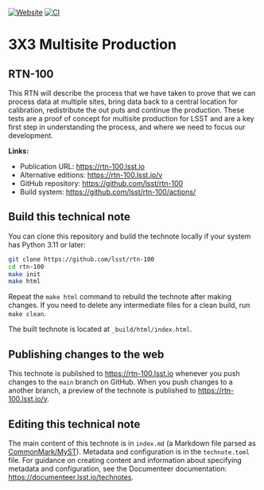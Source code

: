[![Website](https://img.shields.io/badge/rtn--100-lsst.io-brightgreen.svg)](https://rtn-100.lsst.io)
[![CI](https://github.com/lsst/rtn-100/actions/workflows/ci.yaml/badge.svg)](https://github.com/lsst/rtn-100/actions/workflows/ci.yaml)

# 3X3 Multisite Production

## RTN-100

This RTN will describe the process that we have taken to prove that we can process data at multiple sites, bring data back to a central location for calibration, redistribute the out puts and continue the production.  These tests are a proof of concept for multisite production for LSST and are a key first step in understanding the process, and where we need to focus our development.

**Links:**

- Publication URL: https://rtn-100.lsst.io
- Alternative editions: https://rtn-100.lsst.io/v
- GitHub repository: https://github.com/lsst/rtn-100
- Build system: https://github.com/lsst/rtn-100/actions/


## Build this technical note

You can clone this repository and build the technote locally if your system has Python 3.11 or later:

```sh
git clone https://github.com/lsst/rtn-100
cd rtn-100
make init
make html
```

Repeat the `make html` command to rebuild the technote after making changes.
If you need to delete any intermediate files for a clean build, run `make clean`.

The built technote is located at `_build/html/index.html`.

## Publishing changes to the web

This technote is published to https://rtn-100.lsst.io whenever you push changes to the `main` branch on GitHub.
When you push changes to a another branch, a preview of the technote is published to https://rtn-100.lsst.io/v.

## Editing this technical note

The main content of this technote is in `index.md` (a Markdown file parsed as [CommonMark/MyST](https://myst-parser.readthedocs.io/en/latest/index.html)).
Metadata and configuration is in the `technote.toml` file.
For guidance on creating content and information about specifying metadata and configuration, see the Documenteer documentation: https://documenteer.lsst.io/technotes.
